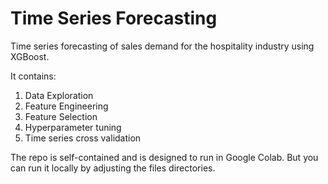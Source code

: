 # Time Series Forecasting

Time series forecasting of sales demand for the hospitality industry using XGBoost.

It contains:
1. Data Exploration
2. Feature Engineering
3. Feature Selection
4. Hyperparameter tuning
5. Time series cross validation

The repo is self-contained and is designed to run in Google Colab. But you can run it locally by adjusting the files directories.